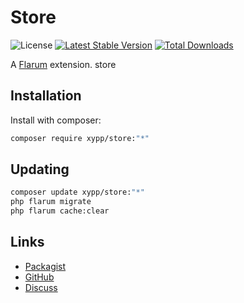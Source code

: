 # Store

![License](https://img.shields.io/badge/license-MIT-blue.svg) [![Latest Stable Version](https://img.shields.io/packagist/v/xypp/store.svg)](https://packagist.org/packages/xypp/store) [![Total Downloads](https://img.shields.io/packagist/dt/xypp/store.svg)](https://packagist.org/packages/xypp/store)

A [Flarum](http://flarum.org) extension. store

## Installation

Install with composer:

```sh
composer require xypp/store:"*"
```

## Updating

```sh
composer update xypp/store:"*"
php flarum migrate
php flarum cache:clear
```

## Links

- [Packagist](https://packagist.org/packages/xypp/store)
- [GitHub](https://github.com/xypp/store)
- [Discuss](https://discuss.flarum.org/d/PUT_DISCUSS_SLUG_HERE)
